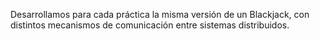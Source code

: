 <title>Programación de Sistemas Distribuidos</title>
<body>
  <p>Desarrollamos para cada práctica la misma versión de un Blackjack, con distintos mecanismos de comunicación entre sistemas distribuidos.</p>
</body>
